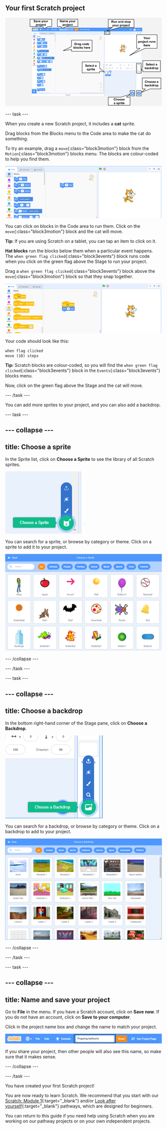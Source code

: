 ## Your first Scratch project

![An annotated screenshot of the Scratch editor, with key features labelled.](images/scratch-features.png)

--- task ---

When you create a new Scratch project, it includes a **cat** sprite. 

Drag blocks from the Blocks menu to the Code area to make the cat do something. 

To try an example, drag a `move`{:class="block3motion"} block from the `Motion`{:class="block3motion"} blocks menu. The blocks are colour-coded to help you find them.

![A 'move' block in the Code area.](images/move-block.png)

You can click on blocks in the Code area to run them. Click on the `move`{:class="block3motion"} block and the cat will move. 

**Tip:** If you are using Scratch on a tablet, you can tap an item to click on it.

**Hat blocks** run the blocks below them when a particular event happens. The `when green flag clicked`{:class="block3events"} block runs code when you click on the green flag above the Stage to run your project. 

Drag a `when green flag clicked`{:class="block3events"} block above the `move`{:class="block3motion"} block so that they snap together.

![The 'move' block in the Code area.](images/green-flag-script.png)

Your code should look like this:

```blocks3
when flag clicked
move (10) steps
```

**Tip:** Scratch blocks are colour-coded, so you will find the `when green flag clicked`{:class="block3events"} block in the `Events`{:class="block3events"} blocks menu. 

Now, click on the green flag above the Stage and the cat will move. 

--- /task ---

You can add more sprites to your project, and you can also add a backdrop.

--- task ---

--- collapse ---
---
title: Choose a sprite
---

In the Sprite list, click on **Choose a Sprite** to see the library of all Scratch sprites.

![The 'Choose a Sprite' icon.](images/sprite-library.png)

You can search for a sprite, or browse by category or theme. Click on a sprite to add it to your project.

![The Sprite Library.](images/sprite-choose.png)

--- /collapse --- 

--- /task ---

--- task ---

--- collapse ---
---
title: Choose a backdrop
---

In the bottom right-hand corner of the Stage pane, click on **Choose a Backdrop**.

![The 'Choose a Backdrop' icon.](images/stage-choose.png)

You can search for a backdrop, or browse by category or theme. Click on a backdrop to add to your project.

![The Backdrop Library.](images/backdrop.png)

--- /collapse --- 

--- /task ---

--- task ---

--- collapse ---
---
title: Name and save your project
---

Go to **File** in the menu. If you have a Scratch account, click on **Save now**. If you do not have an account, click on **Save to your computer**.

Click in the project name box and change the name to match your project. 

![The project name box highlighted.](images/change-project-name.png)

If you share your project, then other people will also see this name, so make sure that it makes sense. 

--- /collapse --- 

--- /task ---

You have created your first Scratch project!

You are now ready to learn Scratch. We recommend that you start with our [Scratch: Module 1](https://projects.raspberrypi.org/en/raspberrypi/scratch-module-1){:target="_blank"} and/or 
 [Look after yourself](https://projects.raspberrypi.org/en/raspberrypi/look-after-yourself){:target="_blank"} pathways, which are designed for beginners.

 You can return to this guide if you need help using Scratch when you are working on our pathway projects or on your own independent projects. 


